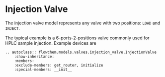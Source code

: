 # Injection Valve

The injection valve model represents any valve with two positions: `LOAD` and `INJECT`.

The typical example is a 6-ports-2-positions valve commonly used for HPLC sample injection.
Example devices are

```{eval-rst}
.. autoclass:: flowchem.models.valves.injection_valve.InjectionValve
    :show-inheritance:
    :members:
    :exclude-members: get_router, initialize
    :special-members: __init__
```
